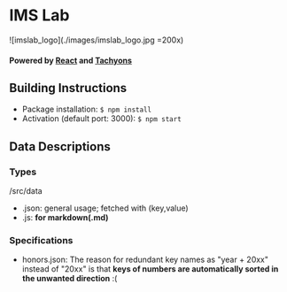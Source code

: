 # IMS Lab 
![imslab_logo](./images/imslab_logo.jpg =200x)

#### Powered by [React](https://reactjs.org/) and [Tachyons](https://tachyons.io/)

## Building Instructions

- Package installation: `$ npm install`
- Activation (default port: 3000): `$ npm start`


## Data Descriptions 

### Types 
/src/data

- .json: general usage; fetched with (key,value)
- .js: **for markdown(.md)**

### Specifications

- honors.json: 
The reason for redundant key names as "year + 20xx" instead of "20xx" is that **keys of numbers are automatically sorted in the unwanted direction** :(